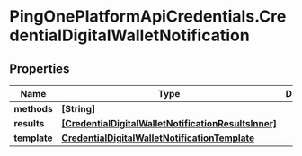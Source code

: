 # PingOnePlatformApiCredentials.CredentialDigitalWalletNotification

## Properties

Name | Type | Description | Notes
------------ | ------------- | ------------- | -------------
**methods** | **[String]** |  | [optional] 
**results** | [**[CredentialDigitalWalletNotificationResultsInner]**](CredentialDigitalWalletNotificationResultsInner.md) |  | [optional] 
**template** | [**CredentialDigitalWalletNotificationTemplate**](CredentialDigitalWalletNotificationTemplate.md) |  | [optional] 


